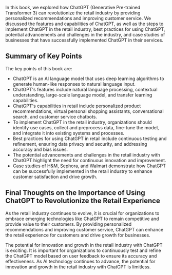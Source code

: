 
In this book, we explored how ChatGPT (Generative Pre-trained Transformer 3) can revolutionize the retail industry by providing personalized recommendations and improving customer service. We discussed the features and capabilities of ChatGPT, as well as the steps to implement ChatGPT in the retail industry, best practices for using ChatGPT, potential advancements and challenges in the industry, and case studies of businesses that have successfully implemented ChatGPT in their services.

Summary of Key Points
---------------------

The key points of this book are:

* ChatGPT is an AI language model that uses deep learning algorithms to generate human-like responses to natural language input.
* ChatGPT's features include natural language processing, contextual understanding, large-scale language model, and transfer learning capabilities.
* ChatGPT's capabilities in retail include personalized product recommendations, virtual personal shopping assistants, conversational search, and customer service chatbots.
* To implement ChatGPT in the retail industry, organizations should identify use cases, collect and preprocess data, fine-tune the model, and integrate it into existing systems and processes.
* Best practices for using ChatGPT in retail include continuous testing and refinement, ensuring data privacy and security, and addressing accuracy and bias issues.
* The potential advancements and challenges in the retail industry with ChatGPT highlight the need for continuous innovation and improvement.
* Case studies of H\&M, Sephora, and Walmart demonstrate how ChatGPT can be successfully implemented in the retail industry to enhance customer satisfaction and drive growth.

Final Thoughts on the Importance of Using ChatGPT to Revolutionize the Retail Experience
----------------------------------------------------------------------------------------

As the retail industry continues to evolve, it is crucial for organizations to embrace emerging technologies like ChatGPT to remain competitive and provide value to their customers. By providing personalized recommendations and improving customer service, ChatGPT can enhance the retail experience for customers and drive growth for businesses.

The potential for innovation and growth in the retail industry with ChatGPT is exciting. It is important for organizations to continuously test and refine the ChatGPT model based on user feedback to ensure its accuracy and effectiveness. As AI technology continues to advance, the potential for innovation and growth in the retail industry with ChatGPT is limitless.
